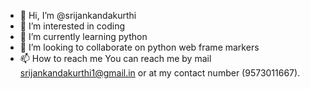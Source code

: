 - 👋 Hi, I’m @srijankandakurthi
- 👀 I’m interested in coding 
- 🌱 I’m currently learning python
- 💞️ I’m looking to collaborate on python web frame markers
- 📫 How to reach me You can reach me by mail srijankandakurthi1@gmail.in or at my contact number (9573011667).

<!---
srijankandakurthi/srijankandakurthi is a ✨ special ✨ repository because its `README.md` (this file) appears on your GitHub profile.
You can click the Preview link to take a look at your changes.
--->

